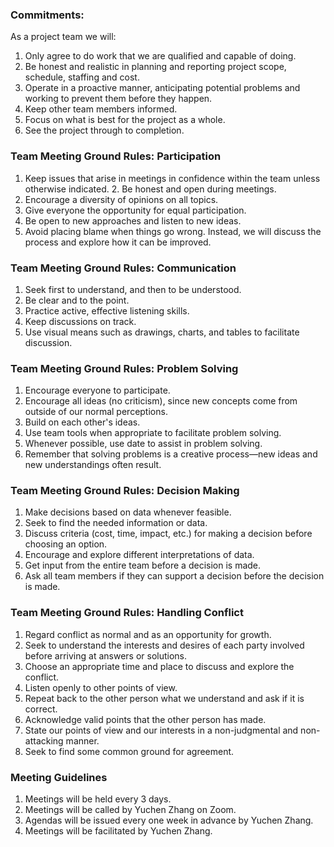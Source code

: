 ### Commitments: 
As a project team we will: 
1. Only agree to do work that we are qualified and capable of doing. 
2. Be honest and realistic in planning and reporting project scope, schedule, staffing and cost. 
3. Operate in a proactive manner, anticipating potential problems and working to prevent them before they happen. 
4. Keep other team members informed. 
5. Focus on what is best for the project as a whole. 
6. See the project through to completion.


### Team Meeting Ground Rules: Participation 
1. Keep issues that arise in meetings in confidence within the team unless otherwise indicated. 2. Be honest and open during meetings. 
3. Encourage a diversity of opinions on all topics. 
4. Give everyone the opportunity for equal participation. 
5. Be open to new approaches and listen to new ideas. 
6. Avoid placing blame when things go wrong. Instead, we will discuss the process and explore how it can be improved.


### Team Meeting Ground Rules: Communication 
1. Seek first to understand, and then to be understood. 
2. Be clear and to the point. 
3. Practice active, effective listening skills. 
4. Keep discussions on track. 
5. Use visual means such as drawings, charts, and tables to facilitate discussion.


### Team Meeting Ground Rules: Problem Solving 
1. Encourage everyone to participate. 
2. Encourage all ideas (no criticism), since new concepts come from outside of our normal perceptions. 
3. Build on each other's ideas. 
4. Use team tools when appropriate to facilitate problem solving. 
5. Whenever possible, use date to assist in problem solving. 
6. Remember that solving problems is a creative process—new ideas and new understandings often result.


### Team Meeting Ground Rules: Decision Making 
1. Make decisions based on data whenever feasible. 
2. Seek to find the needed information or data. 
3. Discuss criteria (cost, time, impact, etc.) for making a decision before choosing an option. 
4. Encourage and explore different interpretations of data. 
5. Get input from the entire team before a decision is made. 
6. Ask all team members if they can support a decision before the decision is made.


### Team Meeting Ground Rules: Handling Conflict 
1. Regard conflict as normal and as an opportunity for growth. 
2. Seek to understand the interests and desires of each party involved before arriving at answers or solutions. 
3. Choose an appropriate time and place to discuss and explore the conflict. 
4. Listen openly to other points of view. 
5. Repeat back to the other person what we understand and ask if it is correct. 
6. Acknowledge valid points that the other person has made. 
7. State our points of view and our interests in a non-judgmental and non-attacking manner. 
8. Seek to find some common ground for agreement.


### Meeting Guidelines
1. Meetings will be held every 3 days. 
2. Meetings will be called by Yuchen Zhang on Zoom. 
3. Agendas will be issued every one week in advance by Yuchen Zhang. 
4. Meetings will be facilitated by Yuchen Zhang.
